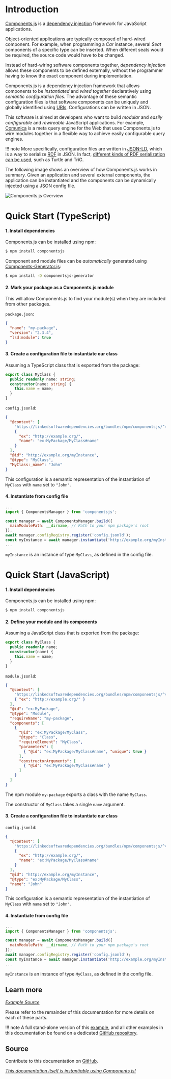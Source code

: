 # Introduction

[Components.js] is a [dependency injection] framework for JavaScript applications.

Object-oriented applications are typically composed of hard-wired component.
For example, when programming a _Car_ instance, several _Seat_ components of a specific type can be inserted.
When different seats would be required, the source code would have to be changed.

Instead of hard-wiring software components together, _dependency injection_
allows these components to be defined externally,
without the programmer having to know the exact component during implementation.

Components.js is a dependency injection framework that allows components
to be _instantiated_ and _wired together_ declaratively using _semantic configuration files_.
The advantage of these semantic configuration files is that software components can be uniquely and globally identified using [URIs].
Configurations can be written in JSON.

This software is aimed at developers who want to build _modular_ and _easily configurable_ and _rewireable_ JavaScript applications.
For example, [Comunica](https://github.com/comunica/comunica/) is a meta query engine for the Web that uses Components.js
to wire modules together in a flexible way to achieve easily configurable query engines.

!!! note
    More specifically, configuration files are written in [JSON-LD],
    which is a way to serialize [RDF] in JSON.
    In fact, [different kinds of RDF serialization can be used](./getting_started/basics/config_serializations/), such as Turtle and TriG.

The following image shows an overview of how Components.js works in summary.
Given an application and several external components,
the application can be instantiated and the components can be dynamically injected using a JSON config file.

![Components.js Overview](example.svg)

# Quick Start (TypeScript)

#### 1. Install dependencies

Components.js can be installed using npm:
```bash
$ npm install componentsjs
```

Component and module files can be _automatically_ generated using [Components-Generator.js](https://github.com/LinkedSoftwareDependencies/Components-Generator.js):
```bash
$ npm install -D componentsjs-generator
```

#### 2. Mark your package as a Components.js module

This will allow Components.js to find your module(s) when they are included from other packages.

`package.json`:
```json
{
  "name": "my-package",
  "version": "2.3.4",
  "lsd:module": true
}
```

#### 3. Create a configuration file to instantiate our class

Assuming a TypeScript class that is exported from the package:
```typescript
export class MyClass {
  public readonly name: string;
  constructor(name: string) {
    this.name = name;  
  }
}
```

`config.jsonld`:
```json
{
  "@context": [
    "https://linkedsoftwaredependencies.org/bundles/npm/componentsjs/^4.0.0/components/context.jsonld",
    {
      "ex": "http://example.org/",
      "name": "ex:MyPackage/MyClass#name"
    }
  ],
  "@id": "http://example.org/myInstance",
  "@type": "MyClass",
  "MyClass:_name": "John"
}
```

This configuration is a semantic representation of the instantiation of `MyClass` with `name` set to `"John"`.

#### 4. Instantiate from config file

```javascript
...
import { ComponentsManager } from 'componentsjs';

const manager = await ComponentsManager.build({
  mainModulePath: __dirname, // Path to your npm package's root
});
await manager.configRegistry.register('config.jsonld');
const myInstance = await manager.instantiate('http://example.org/myInstance');
...
```

`myInstance` is an instance of type `MyClass`, as defined in the config file.

# Quick Start (JavaScript)

#### 1. Install dependencies

Components.js can be installed using npm:
```bash
$ npm install componentsjs
```

#### 2. Define your module and its components

Assuming a JavaScript class that is exported from the package:
```typescript
export class MyClass {
  public readonly name;
  constructor(name) {
    this.name = name;  
  }
}
```

`module.jsonld`:
```json
{
  "@context": [
    "https://linkedsoftwaredependencies.org/bundles/npm/componentsjs/^4.0.0/components/context.jsonld",
    { "ex": "http://example.org/" }
  ],
  "@id": "ex:MyPackage",
  "@type": "Module",
  "requireName": "my-package",
  "components": [
    {
      "@id": "ex:MyPackage/MyClass",
      "@type": "Class",
      "requireElement": "MyClass",
      "parameters": [
        { "@id": "ex:MyPackage/MyClass#name", "unique": true }
      ],
      "constructorArguments": [
        { "@id": "ex:MyPackage/MyClass#name" }
      ]
    }
  ]
}
```

The npm module `my-package` exports a class with the name `MyClass`.

The constructor of `MyClass` takes a single `name` argument.

#### 3. Create a configuration file to instantiate our class

`config.jsonld`:
```json
{
  "@context": [
    "https://linkedsoftwaredependencies.org/bundles/npm/componentsjs/^4.0.0/components/context.jsonld",
    {
      "ex": "http://example.org/",
      "name": "ex:MyPackage/MyClass#name"
    }
  ],
  "@id": "http://example.org/myInstance",
  "@type": "ex:MyPackage/MyClass",
  "name": "John"
}
```

This configuration is a semantic representation of the instantiation of `MyClass` with `name` set to `"John"`.

#### 4. Instantiate from config file

```javascript
...
import { ComponentsManager } from 'componentsjs';

const manager = await ComponentsManager.build({
  mainModulePath: __dirname, // Path to your npm package's root
});
await manager.configRegistry.register('config.jsonld');
const myInstance = await manager.instantiate('http://example.org/myInstance');
...
```

`myInstance` is an instance of type `MyClass`, as defined in the config file.

## Learn more

[_Example Source_](https://github.com/LinkedSoftwareDependencies/Examples-Components.js/tree/master/documentation/home/quick_start)

Please refer to the remainder of this documentation for more details on each of these parts.

!!! note
    A full stand-alone version of this [example](https://github.com/LinkedSoftwareDependencies/Examples-Components.js/tree/master/documentation/home/quick_start),
    and all other examples in this documentation be found on a dedicated [GitHub repository](https://github.com/LinkedSoftwareDependencies/Examples-Components.js).

## Source

Contribute to this documentation on [GitHub].

_[This documentation itself is instantiable using Components.js!](./example/)_

[Components.js]: https://github.com/LinkedSoftwareDependencies/Components.js
[GitHub]: https://github.com/LinkedSoftwareDependencies/Documentation-Components.js
[dependency injection]: https://martinfowler.com/articles/injection.html
[Node.js]: https://nodejs.org/en/
[URIs]: https://www.w3.org/wiki/URI
[RDF]: https://www.w3.org/RDF/
[JSON-LD]: https://json-ld.org/
